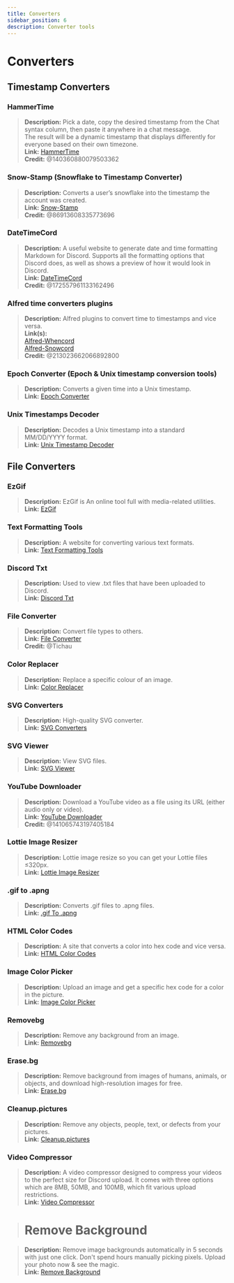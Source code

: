 ```yaml
---
title: Converters
sidebar_position: 6
description: Converter tools
---
```


# Converters

## Timestamp Converters

### HammerTime

> **Description:** Pick a date, copy the desired timestamp from the Chat syntax column, then paste it anywhere in a chat message.   <br/>
The result will be a dynamic timestamp that displays differently for everyone based on their own timezone.   <br/>
**Link:** [HammerTime](https://hammertime.djdavid98.art/)   <br/>
**Credit:** @140360880079503362

### Snow-Stamp (Snowflake to Timestamp Converter)

> **Description:** Converts a user’s snowflake into the timestamp the account was created.   <br/>
**Link:** [Snow-Stamp](https://snowsta.mp/)   <br/>
**Credit:** @86913608335773696

### DateTimeCord

> **Description:** A useful website to generate date and time formatting Markdown for Discord. Supports all the formatting options that Discord does, as well as shows a preview of how it would look in Discord.   <br/>
**Link:** [DateTimeCord](https://datetimecord.rauf.wtf/)  <br/>
**Credit:** @172557961133162496

### Alfred time converters plugins

> **Description:** Alfred plugins to convert time to timestamps and vice versa.   <br/>
**Link(s):**   <br/>
[Alfred-Whencord](https://github.com/HilbertGilbertson/alfred-whencord)   <br/>
[Alfred-Snowcord](https://github.com/HilbertGilbertson/alfred-snowcord)   <br/>
**Credit:** @213023662066892800

### Epoch Converter (Epoch & Unix timestamp conversion tools)

> **Description:** Converts a given time into a Unix timestamp.   <br/>
**Link:** [Epoch Converter](https://www.epochconverter.com/)

### Unix Timestamps Decoder

> **Description:** Decodes a Unix timestamp into a standard MM/DD/YYYY format.   <br/>
**Link:** [Unix Timestamp Decoder](https://www.unixtimestamp.com/)

## File Converters

### EzGif

> **Description:** EzGif is An online tool full with media-related utilities.  <br/>
**Link:** [EzGif](https://ezgif.com)

### Text Formatting Tools

> **Description:** A website for converting various text formats.   <br/>
**Link:** [Text Formatting Tools](http://www.unit-conversion.info/texttools/)

### Discord Txt

> **Description:** Used to view .txt files that have been uploaded to Discord.   <br/>
**Link:** [Discord Txt](https://txt.discord.website/)

### File Converter

> **Description:** Convert file types to others.   <br/>
**Link:** [File Converter](https://github.com/Tichau/FileConverter)   <br/>
**Credit:** @Tichau

### Color Replacer

> **Description:** Replace a specific colour of an image.  <br/>
**Link:** [Color Replacer](https://www2.lunapic.com/editor/?action=replace-color)

### SVG Converters

> **Description:** High-quality SVG converter.  <br/>
**Link:** [SVG Converters](https://picsvg.com/)

### SVG Viewer

> **Description:** View SVG files.   <br/>
**Link:** [SVG Viewer](https://www.svgviewer.dev/)

### YouTube Downloader

> **Description:** Download a YouTube video as a file using its URL (either audio only or video). <br/>
**Link:** [YouTube Downloader](http://youtube.tpcstld.me/) <br/>
**Credit:** @141065743197405184

### Lottie Image Resizer

> **Description:** Lottie image resize so you can get your Lottie files ≤320px.   <br/>
**Link:** [Lottie Image Resizer](https://lottieresizer.tech/)

### .gif to .apng

> **Description:** Converts .gif files to .apng files.   <br/>
**Link:** [.gif To .apng](https://www.freeconvert.com/convert/gif-to-apng)

### HTML Color Codes

> **Description:** A site that converts a color into hex code and vice versa.   <br/>
**Link:** [HTML Color Codes](https://htmlcolorcodes.com/)

### Image Color Picker

> **Description:** Upload an image and get a specific hex code for a color in the picture.   <br/>
**Link:** [Image Color Picker](https://imagecolorpicker.com/)

### Removebg

 > **Description:** Remove any background from an image.   <br/>
 **Link:** [Removebg](https://www.remove.bg/upload)

### Erase.bg

> **Description:** Remove background from images of humans, animals, or objects, and download high-resolution images for free.   <br/>
**Link:** [Erase.bg](https://www.erase.bg/)

### Cleanup.pictures

> **Description:** Remove any objects, people, text, or defects from your pictures.   <br/>
**Link:** [Cleanup.pictures](https://cleanup.pictures/)

### Video Compressor

> **Description:** A video compressor designed to compress your videos to the perfect size for Discord upload. It comes with three options which are 8MB, 50MB, and 100MB, which fit various upload restrictions.   <br/>
**Link:** [Video Compressor](https://8mb.video/)

> # Remove Background

> **Description:** Remove image backgrounds automatically in 5 seconds with just one click. Don't spend hours manually picking pixels. Upload your photo now & see the magic. <br/>
**Link:** [Remove Background](https://www.remove.bg/)
